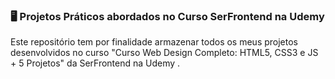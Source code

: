 ### 🖥️ Projetos Práticos abordados no Curso SerFrontend na Udemy

Este repositório tem por finalidade armazenar todos os meus projetos desenvolvidos no curso "Curso Web Design Completo: HTML5, CSS3 e JS + 5 Projetos" da SerFrontend na Udemy .